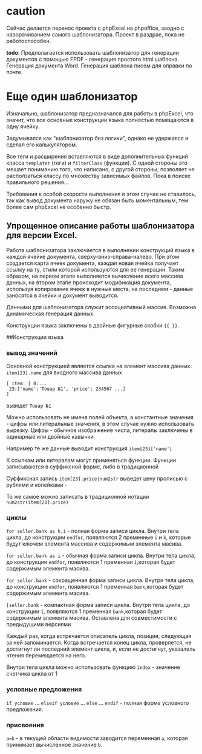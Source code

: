 # caution

Сейчас делается перенос проекта с phpExcel на phpoffice, заодно с наворачиванием самого шаблонизатора. Проект в раздрае, пока не работоспособен.

**todo**: Предполагается использовать шаблонизатор для генерации документов с помощью FPDF - генерация простого html шаблона. Генерация документа Word. Генерация шаблона писем для оправки по почте. 

# Еще один шаблонизатор

Изначально, шаблонизатор предназначался для работы в phpExcel, что значит, что все основные конструкции языка полностью помещаются в одну ячейку.

Задумывался как "шаблонизатор без логики", однако не удержался и сделал его калькулятором.

Все теги и расширения вставляются в виде дополнительных функций класса `templater` (теги) и 
`filterClass` (функции). С одной стороны это мешает пониманию того, что написано, с другой 
стороны, позволяет не расползаться классу по множеству зависимых файлов. Пока в поиске 
правильного решения... 

Требования к особой скорости выполнения в этом случае не ставилось, так как вывод документа наружу не обязан быть моментальным, тем более сам phpExcel не особенно быстр.

## Упрощенное описание работы шаблонизатора для версии Excel.

Работа шаблонизатора заключается в выполнении  конструкций языка в каждой ячейке документа, сверху-вниз-справа-налево. При этом создается карта ячеек документа, каждая новая ячейка получает ссылку на ту, стили которой используются для ее генерации. 
Таким образом, на первом этапе выполняется вычисление всего массива данных, на втором этапе происходит модификация документа, используя копирование ячеек в нужные места, на последнем - данные заносятся в ячейки и документ выводится.

Данными для шаблонизатора служит ассоциативный массив. Возможна динамическая генерация данных. 

Конструкции языка заключены в двойные фигурные скобки `{{ }}`.

##Конструкции языка

### вывод значений
Основной конструкцией является ссылка на элемент массива данных. `item[23].name` для входного массива данных

    [ item: [ 0:...
     23:['name':'Товар №1', 'price': 234567 ...]
    ]

выведет `Товар №1`

Можно использовать не имена полей объекта, а  константные значения - цифры или литеральные значения, в этом случае нужно использовать вырезку. Цифры - обычное изображение числа, литералы заключены в одинарные или двойные кавычки

Например те же данные выводит конструкция `item[23]['name']` 

К ссылкам или литералам могут применяться функции. Функции записываются в суффиксной форме, либо в традиционной

Суффиксная запись `item[23].price|num2str` выведет цену прописью с рублями и копейками - 

То же самое можно записать в традиционной нотации
`num2str(item[23].price)`

### циклы

`for seller.bank as k,i` - полная форма записи цикла. Внутри тела цикла, до конструкции `endfor`, появляются 2 пременные `i` и `k`, которые будут ключем элемента массива и содержимым элемента масива.

`for seller.bank as i` - обычная форма записи цикла. Внутри тела цикла, до конструкции `endfor`, появляются 1 пременная `i`,которая будет содержимым элемента масива.

`for seller.bank` - сокращенная форма записи цикла. Внутри тела цикла, до конструкции `endfor`, появляются 1 пременная `bank`,которая будет содержимым элемента масива.

`[seller.bank` - компактная форма записи цикла. Внутри тела цикла, до конструкции `]`, появляются 1 пременная `bank`,которая будет содержимым элемента масива. Оставлена для совместимости с предыдущими версиями

Каждый раз, когда встречается описатель цикла, позиция, следующая за ней запоминается. Когда встречается конец цикла, проверяется, не достигнут ли последний элемент цикла, и, если не достигнут, указалель чтения перемещается на него.

Внутри тела цикла можно использовать функцию `index` - значение счетчика цикла от 1

### условные предложения

`if условие` ... `elseif условие` ... `else` ... `endif` - полная форма условного предложения.

### присвоения

`a=b` - в текущей области видимости заводится переменная `a`, которая принимает вычисленное значение `b`.

